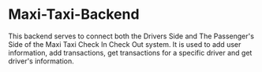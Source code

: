 # Maxi-Taxi-Backend

This backend serves to connect both the Drivers Side and The Passenger's Side of the Maxi Taxi Check In Check Out system.
It is used to add user information, add transactions, get transactions for a specific driver and get driver's information.
 
